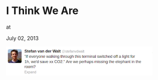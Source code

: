 # I Think We Are











at

July 02, 2013















![](Screenshotfrom2013-07-02175936.png)
